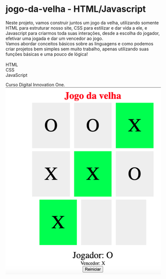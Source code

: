 # jogo-da-velha - HTML/Javascript
 Neste projeto, vamos construir juntos um jogo da velha, utilizando somente HTML para estruturar nosso site, CSS para estilizar e dar vida a ele, e Javascript para criarmos toda suas interações, desde a escolha do jogador, efetivar uma jogada e dar um vencedor ao jogo. 
 <br>
 Vamos abordar conceitos básicos sobre as linguagens e como podemos criar projetos bem simples sem muito trabalho, apenas utilizando suas funções básicas e uma pouco de lógica!  
 <br> 
 HTML
 <br>
 CSS
 <br>
 JavaScript
 
 Curso Digital Innovation One.
 <br>
 ![alert text](imagens/img1.png)
